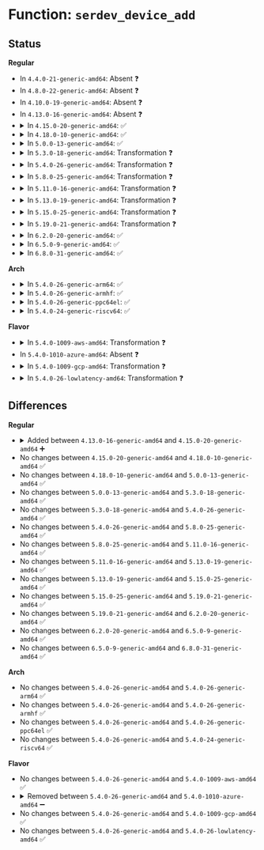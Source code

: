 # Function: <code>serdev_device_add</code>

## Status
<b>Regular</b>
<ul>
<li>
In <code>4.4.0-21-generic-amd64</code>: Absent ❓
</li>
<li>
In <code>4.8.0-22-generic-amd64</code>: Absent ❓
</li>
<li>
In <code>4.10.0-19-generic-amd64</code>: Absent ❓
</li>
<li>
In <code>4.13.0-16-generic-amd64</code>: Absent ❓
</li>
<li>
<details>
<summary>In <code>4.15.0-20-generic-amd64</code>: ✅</summary>

```c
int serdev_device_add(struct serdev_device * serdev)
```

```json
{
  "name": "serdev_device_add",
  "collision_type": "Unique Global",
  "inline_type": "No",
  "funcs": [
    {
      "addr": 18446744071585175008,
      "name": "serdev_device_add",
      "external": true,
      "loc": "drivers/tty/serdev/core.c:73",
      "file": "drivers/tty/serdev/core.c",
      "inline": "seen, unknown",
      "caller_inline": [],
      "caller_func": [
        "drivers/tty/serdev/core.c:acpi_serdev_add_device"
      ]
    }
  ],
  "symbols": [
    {
      "addr": 18446744071585175008,
      "name": "serdev_device_add",
      "section": ".text",
      "bind": "STB_GLOBAL",
      "size": 250
    }
  ]
}
```
</details>
</li>
<li>
<details>
<summary>In <code>4.18.0-10-generic-amd64</code>: ✅</summary>

```c
int serdev_device_add(struct serdev_device * serdev)
```

```json
{
  "name": "serdev_device_add",
  "collision_type": "Unique Global",
  "inline_type": "No",
  "funcs": [
    {
      "addr": 18446744071585410496,
      "name": "serdev_device_add",
      "external": true,
      "loc": "drivers/tty/serdev/core.c:98",
      "file": "drivers/tty/serdev/core.c",
      "inline": "seen, unknown",
      "caller_inline": [],
      "caller_func": [
        "drivers/tty/serdev/core.c:acpi_serdev_add_device"
      ]
    }
  ],
  "symbols": [
    {
      "addr": 18446744071585410496,
      "name": "serdev_device_add",
      "section": ".text",
      "bind": "STB_GLOBAL",
      "size": 239
    }
  ]
}
```
</details>
</li>
<li>
<details>
<summary>In <code>5.0.0-13-generic-amd64</code>: ✅</summary>

```c
int serdev_device_add(struct serdev_device * serdev)
```

```json
{
  "name": "serdev_device_add",
  "collision_type": "Unique Global",
  "inline_type": "No",
  "funcs": [
    {
      "addr": 18446744071585533648,
      "name": "serdev_device_add",
      "external": true,
      "loc": "drivers/tty/serdev/core.c:101",
      "file": "drivers/tty/serdev/core.c",
      "inline": "seen, unknown",
      "caller_inline": [],
      "caller_func": [
        "drivers/tty/serdev/core.c:acpi_serdev_add_device"
      ]
    }
  ],
  "symbols": [
    {
      "addr": 18446744071585533648,
      "name": "serdev_device_add",
      "section": ".text",
      "bind": "STB_GLOBAL",
      "size": 239
    }
  ]
}
```
</details>
</li>
<li>
<details>
<summary>In <code>5.3.0-18-generic-amd64</code>: Transformation ❓</summary>

```c
int serdev_device_add(struct serdev_device * serdev)
```

```json
{
  "name": "serdev_device_add",
  "collision_type": "Unique Global",
  "inline_type": "No",
  "funcs": [
    {
      "addr": 0,
      "name": "serdev_device_add",
      "external": true,
      "loc": "drivers/tty/serdev/core.c:101",
      "file": "drivers/tty/serdev/core.c",
      "inline": "seen, unknown",
      "caller_inline": [],
      "caller_func": [
        "drivers/tty/serdev/core.c:acpi_serdev_add_device"
      ]
    }
  ],
  "symbols": [
    {
      "addr": 18446744071585756134,
      "name": "serdev_device_add.cold",
      "section": ".text",
      "bind": "STB_LOCAL",
      "size": 80
    },
    {
      "addr": 18446744071585753744,
      "name": "serdev_device_add",
      "section": ".text",
      "bind": "STB_GLOBAL",
      "size": 165
    }
  ]
}
```
</details>
</li>
<li>
<details>
<summary>In <code>5.4.0-26-generic-amd64</code>: Transformation ❓</summary>

```c
int serdev_device_add(struct serdev_device * serdev)
```

```json
{
  "name": "serdev_device_add",
  "collision_type": "Unique Global",
  "inline_type": "No",
  "funcs": [
    {
      "addr": 0,
      "name": "serdev_device_add",
      "external": true,
      "loc": "drivers/tty/serdev/core.c:101",
      "file": "drivers/tty/serdev/core.c",
      "inline": "seen, unknown",
      "caller_inline": [],
      "caller_func": [
        "drivers/tty/serdev/core.c:acpi_serdev_add_device"
      ]
    }
  ],
  "symbols": [
    {
      "addr": 18446744071585898418,
      "name": "serdev_device_add.cold",
      "section": ".text",
      "bind": "STB_LOCAL",
      "size": 80
    },
    {
      "addr": 18446744071585895968,
      "name": "serdev_device_add",
      "section": ".text",
      "bind": "STB_GLOBAL",
      "size": 165
    }
  ]
}
```
</details>
</li>
<li>
<details>
<summary>In <code>5.8.0-25-generic-amd64</code>: Transformation ❓</summary>

```c
int serdev_device_add(struct serdev_device * serdev)
```

```json
{
  "name": "serdev_device_add",
  "collision_type": "Unique Global",
  "inline_type": "No",
  "funcs": [
    {
      "addr": 0,
      "name": "serdev_device_add",
      "external": true,
      "loc": "drivers/tty/serdev/core.c:102",
      "file": "drivers/tty/serdev/core.c",
      "inline": "seen, unknown",
      "caller_inline": [],
      "caller_func": [
        "drivers/tty/serdev/core.c:acpi_serdev_add_device"
      ]
    }
  ],
  "symbols": [
    {
      "addr": 18446744071586636784,
      "name": "serdev_device_add.cold",
      "section": ".text",
      "bind": "STB_LOCAL",
      "size": 81
    },
    {
      "addr": 18446744071586633904,
      "name": "serdev_device_add",
      "section": ".text",
      "bind": "STB_GLOBAL",
      "size": 165
    }
  ]
}
```
</details>
</li>
<li>
<details>
<summary>In <code>5.11.0-16-generic-amd64</code>: Transformation ❓</summary>

```c
int serdev_device_add(struct serdev_device * serdev)
```

```json
{
  "name": "serdev_device_add",
  "collision_type": "Unique Global",
  "inline_type": "No",
  "funcs": [
    {
      "addr": 0,
      "name": "serdev_device_add",
      "external": true,
      "loc": "drivers/tty/serdev/core.c:102",
      "file": "drivers/tty/serdev/core.c",
      "inline": "seen, unknown",
      "caller_inline": [],
      "caller_func": [
        "drivers/tty/serdev/core.c:acpi_serdev_add_device"
      ]
    }
  ],
  "symbols": [
    {
      "addr": 18446744071591461870,
      "name": "serdev_device_add.cold",
      "section": ".text",
      "bind": "STB_LOCAL",
      "size": 81
    },
    {
      "addr": 18446744071586742928,
      "name": "serdev_device_add",
      "section": ".text",
      "bind": "STB_GLOBAL",
      "size": 165
    }
  ]
}
```
</details>
</li>
<li>
<details>
<summary>In <code>5.13.0-19-generic-amd64</code>: Transformation ❓</summary>

```c
int serdev_device_add(struct serdev_device * serdev)
```

```json
{
  "name": "serdev_device_add",
  "collision_type": "Unique Global",
  "inline_type": "No",
  "funcs": [
    {
      "addr": 0,
      "name": "serdev_device_add",
      "external": true,
      "loc": "drivers/tty/serdev/core.c:102",
      "file": "drivers/tty/serdev/core.c",
      "inline": "seen, unknown",
      "caller_inline": [],
      "caller_func": [
        "drivers/tty/serdev/core.c:acpi_serdev_add_device"
      ]
    }
  ],
  "symbols": [
    {
      "addr": 18446744071591403443,
      "name": "serdev_device_add.cold",
      "section": ".text",
      "bind": "STB_LOCAL",
      "size": 81
    },
    {
      "addr": 18446744071586626528,
      "name": "serdev_device_add",
      "section": ".text",
      "bind": "STB_GLOBAL",
      "size": 165
    }
  ]
}
```
</details>
</li>
<li>
<details>
<summary>In <code>5.15.0-25-generic-amd64</code>: Transformation ❓</summary>

```c
int serdev_device_add(struct serdev_device * serdev)
```

```json
{
  "name": "serdev_device_add",
  "collision_type": "Unique Global",
  "inline_type": "No",
  "funcs": [
    {
      "addr": 0,
      "name": "serdev_device_add",
      "external": true,
      "loc": "drivers/tty/serdev/core.c:102",
      "file": "drivers/tty/serdev/core.c",
      "inline": "seen, unknown",
      "caller_inline": [],
      "caller_func": [
        "drivers/tty/serdev/core.c:acpi_serdev_add_device"
      ]
    }
  ],
  "symbols": [
    {
      "addr": 18446744071592454222,
      "name": "serdev_device_add.cold",
      "section": ".text",
      "bind": "STB_LOCAL",
      "size": 81
    },
    {
      "addr": 18446744071587173136,
      "name": "serdev_device_add",
      "section": ".text",
      "bind": "STB_GLOBAL",
      "size": 162
    }
  ]
}
```
</details>
</li>
<li>
<details>
<summary>In <code>5.19.0-21-generic-amd64</code>: Transformation ❓</summary>

```c
int serdev_device_add(struct serdev_device * serdev)
```

```json
{
  "name": "serdev_device_add",
  "collision_type": "Unique Global",
  "inline_type": "No",
  "funcs": [
    {
      "addr": 0,
      "name": "serdev_device_add",
      "external": true,
      "loc": "drivers/tty/serdev/core.c:102",
      "file": "drivers/tty/serdev/core.c",
      "inline": "seen, unknown",
      "caller_inline": [],
      "caller_func": [
        "drivers/tty/serdev/core.c:acpi_serdev_add_device"
      ]
    }
  ],
  "symbols": [
    {
      "addr": 18446744071594322623,
      "name": "serdev_device_add.cold",
      "section": ".text",
      "bind": "STB_LOCAL",
      "size": 78
    },
    {
      "addr": 18446744071588485392,
      "name": "serdev_device_add",
      "section": ".text",
      "bind": "STB_GLOBAL",
      "size": 165
    }
  ]
}
```
</details>
</li>
<li>
<details>
<summary>In <code>6.2.0-20-generic-amd64</code>: ✅</summary>

```c
int serdev_device_add(struct serdev_device * serdev)
```

```json
{
  "name": "serdev_device_add",
  "collision_type": "Unique Global",
  "inline_type": "No",
  "funcs": [
    {
      "addr": 18446744071589921296,
      "name": "serdev_device_add",
      "external": true,
      "loc": "drivers/tty/serdev/core.c:102",
      "file": "drivers/tty/serdev/core.c",
      "inline": "seen, unknown",
      "caller_inline": [],
      "caller_func": [
        "drivers/tty/serdev/core.c:acpi_serdev_add_device"
      ]
    }
  ],
  "symbols": [
    {
      "addr": 18446744071589921296,
      "name": "serdev_device_add",
      "section": ".text",
      "bind": "STB_GLOBAL",
      "size": 257
    }
  ]
}
```
</details>
</li>
<li>
<details>
<summary>In <code>6.5.0-9-generic-amd64</code>: ✅</summary>

```c
int serdev_device_add(struct serdev_device * serdev)
```

```json
{
  "name": "serdev_device_add",
  "collision_type": "Unique Global",
  "inline_type": "No",
  "funcs": [
    {
      "addr": 18446744071590230560,
      "name": "serdev_device_add",
      "external": true,
      "loc": "drivers/tty/serdev/core.c:102",
      "file": "drivers/tty/serdev/core.c",
      "inline": "seen, unknown",
      "caller_inline": [],
      "caller_func": [
        "drivers/tty/serdev/core.c:acpi_serdev_add_device"
      ]
    }
  ],
  "symbols": [
    {
      "addr": 18446744071590230560,
      "name": "serdev_device_add",
      "section": ".text",
      "bind": "STB_GLOBAL",
      "size": 257
    }
  ]
}
```
</details>
</li>
<li>
<details>
<summary>In <code>6.8.0-31-generic-amd64</code>: ✅</summary>

```c
int serdev_device_add(struct serdev_device * serdev)
```

```json
{
  "name": "serdev_device_add",
  "collision_type": "Unique Global",
  "inline_type": "No",
  "funcs": [
    {
      "addr": 18446744071590571392,
      "name": "serdev_device_add",
      "external": true,
      "loc": "drivers/tty/serdev/core.c:104",
      "file": "drivers/tty/serdev/core.c",
      "inline": "seen, unknown",
      "caller_inline": [],
      "caller_func": [
        "drivers/tty/serdev/core.c:acpi_serdev_add_device"
      ]
    }
  ],
  "symbols": [
    {
      "addr": 18446744071590571392,
      "name": "serdev_device_add",
      "section": ".text",
      "bind": "STB_GLOBAL",
      "size": 257
    }
  ]
}
```
</details>
</li>
</ul>
<b>Arch</b>
<ul>
<li>
<details>
<summary>In <code>5.4.0-26-generic-arm64</code>: ✅</summary>

```c
int serdev_device_add(struct serdev_device * serdev)
```

```json
{
  "name": "serdev_device_add",
  "collision_type": "Unique Global",
  "inline_type": "No",
  "funcs": [
    {
      "addr": 18446603336498713352,
      "name": "serdev_device_add",
      "external": true,
      "loc": "drivers/tty/serdev/core.c:101",
      "file": "drivers/tty/serdev/core.c",
      "inline": "seen, unknown",
      "caller_inline": [],
      "caller_func": [
        "drivers/tty/serdev/core.c:serdev_controller_add",
        "drivers/tty/serdev/core.c:acpi_serdev_add_device"
      ]
    }
  ],
  "symbols": [
    {
      "addr": 18446603336498713352,
      "name": "serdev_device_add",
      "section": ".text",
      "bind": "STB_GLOBAL",
      "size": 256
    }
  ]
}
```
</details>
</li>
<li>
<details>
<summary>In <code>5.4.0-26-generic-armhf</code>: ✅</summary>

```c
int serdev_device_add(struct serdev_device * serdev)
```

```json
{
  "name": "serdev_device_add",
  "collision_type": "Unique Global",
  "inline_type": "No",
  "funcs": [
    {
      "addr": 3231341504,
      "name": "serdev_device_add",
      "external": true,
      "loc": "drivers/tty/serdev/core.c:101",
      "file": "drivers/tty/serdev/core.c",
      "inline": "seen, unknown",
      "caller_inline": [],
      "caller_func": [
        "drivers/tty/serdev/core.c:serdev_controller_add"
      ]
    }
  ],
  "symbols": [
    {
      "addr": 3231341504,
      "name": "serdev_device_add",
      "section": ".text",
      "bind": "STB_GLOBAL",
      "size": 240
    }
  ]
}
```
</details>
</li>
<li>
<details>
<summary>In <code>5.4.0-26-generic-ppc64el</code>: ✅</summary>

```c
int serdev_device_add(struct serdev_device * serdev)
```

```json
{
  "name": "serdev_device_add",
  "collision_type": "Unique Global",
  "inline_type": "No",
  "funcs": [
    {
      "addr": 13835058055291864752,
      "name": "serdev_device_add",
      "external": true,
      "loc": "drivers/tty/serdev/core.c:101",
      "file": "drivers/tty/serdev/core.c",
      "inline": "seen, unknown",
      "caller_inline": [],
      "caller_func": [
        "drivers/tty/serdev/core.c:serdev_controller_add"
      ]
    }
  ],
  "symbols": [
    {
      "addr": 13835058055291864752,
      "name": "serdev_device_add",
      "section": ".text",
      "bind": "STB_GLOBAL",
      "size": 344
    }
  ]
}
```
</details>
</li>
<li>
<details>
<summary>In <code>5.4.0-24-generic-riscv64</code>: ✅</summary>

```c
int serdev_device_add(struct serdev_device * serdev)
```

```json
{
  "name": "serdev_device_add",
  "collision_type": "Unique Global",
  "inline_type": "No",
  "funcs": [
    {
      "addr": 18446743936276228480,
      "name": "serdev_device_add",
      "external": true,
      "loc": "drivers/tty/serdev/core.c:101",
      "file": "drivers/tty/serdev/core.c",
      "inline": "seen, unknown",
      "caller_inline": [],
      "caller_func": [
        "drivers/tty/serdev/core.c:serdev_controller_add"
      ]
    }
  ],
  "symbols": [
    {
      "addr": 18446743936276228480,
      "name": "serdev_device_add",
      "section": ".text",
      "bind": "STB_GLOBAL",
      "size": 226
    }
  ]
}
```
</details>
</li>
</ul>
<b>Flavor</b>
<ul>
<li>
<details>
<summary>In <code>5.4.0-1009-aws-amd64</code>: Transformation ❓</summary>

```c
int serdev_device_add(struct serdev_device * serdev)
```

```json
{
  "name": "serdev_device_add",
  "collision_type": "Unique Global",
  "inline_type": "No",
  "funcs": [
    {
      "addr": 0,
      "name": "serdev_device_add",
      "external": true,
      "loc": "drivers/tty/serdev/core.c:101",
      "file": "drivers/tty/serdev/core.c",
      "inline": "seen, unknown",
      "caller_inline": [],
      "caller_func": [
        "drivers/tty/serdev/core.c:acpi_serdev_add_device"
      ]
    }
  ],
  "symbols": [
    {
      "addr": 18446744071585659410,
      "name": "serdev_device_add.cold",
      "section": ".text",
      "bind": "STB_LOCAL",
      "size": 80
    },
    {
      "addr": 18446744071585656960,
      "name": "serdev_device_add",
      "section": ".text",
      "bind": "STB_GLOBAL",
      "size": 165
    }
  ]
}
```
</details>
</li>
<li>
In <code>5.4.0-1010-azure-amd64</code>: Absent ❓
</li>
<li>
<details>
<summary>In <code>5.4.0-1009-gcp-amd64</code>: Transformation ❓</summary>

```c
int serdev_device_add(struct serdev_device * serdev)
```

```json
{
  "name": "serdev_device_add",
  "collision_type": "Unique Global",
  "inline_type": "No",
  "funcs": [
    {
      "addr": 0,
      "name": "serdev_device_add",
      "external": true,
      "loc": "drivers/tty/serdev/core.c:101",
      "file": "drivers/tty/serdev/core.c",
      "inline": "seen, unknown",
      "caller_inline": [],
      "caller_func": [
        "drivers/tty/serdev/core.c:acpi_serdev_add_device"
      ]
    }
  ],
  "symbols": [
    {
      "addr": 18446744071585848818,
      "name": "serdev_device_add.cold",
      "section": ".text",
      "bind": "STB_LOCAL",
      "size": 80
    },
    {
      "addr": 18446744071585846368,
      "name": "serdev_device_add",
      "section": ".text",
      "bind": "STB_GLOBAL",
      "size": 165
    }
  ]
}
```
</details>
</li>
<li>
<details>
<summary>In <code>5.4.0-26-lowlatency-amd64</code>: Transformation ❓</summary>

```c
int serdev_device_add(struct serdev_device * serdev)
```

```json
{
  "name": "serdev_device_add",
  "collision_type": "Unique Global",
  "inline_type": "No",
  "funcs": [
    {
      "addr": 0,
      "name": "serdev_device_add",
      "external": true,
      "loc": "drivers/tty/serdev/core.c:101",
      "file": "drivers/tty/serdev/core.c",
      "inline": "seen, unknown",
      "caller_inline": [],
      "caller_func": [
        "drivers/tty/serdev/core.c:acpi_serdev_add_device"
      ]
    }
  ],
  "symbols": [
    {
      "addr": 18446744071585956434,
      "name": "serdev_device_add.cold",
      "section": ".text",
      "bind": "STB_LOCAL",
      "size": 80
    },
    {
      "addr": 18446744071585953984,
      "name": "serdev_device_add",
      "section": ".text",
      "bind": "STB_GLOBAL",
      "size": 165
    }
  ]
}
```
</details>
</li>
</ul>

## Differences
<b>Regular</b>
<ul>
<li>
<details>
<summary>Added between <code>4.13.0-16-generic-amd64</code> and <code>4.15.0-20-generic-amd64</code> ➕</summary>

```c
int serdev_device_add(struct serdev_device * serdev)
```
</details>
</li>
<li>
No changes between <code>4.15.0-20-generic-amd64</code> and <code>4.18.0-10-generic-amd64</code> ✅
</li>
<li>
No changes between <code>4.18.0-10-generic-amd64</code> and <code>5.0.0-13-generic-amd64</code> ✅
</li>
<li>
No changes between <code>5.0.0-13-generic-amd64</code> and <code>5.3.0-18-generic-amd64</code> ✅
</li>
<li>
No changes between <code>5.3.0-18-generic-amd64</code> and <code>5.4.0-26-generic-amd64</code> ✅
</li>
<li>
No changes between <code>5.4.0-26-generic-amd64</code> and <code>5.8.0-25-generic-amd64</code> ✅
</li>
<li>
No changes between <code>5.8.0-25-generic-amd64</code> and <code>5.11.0-16-generic-amd64</code> ✅
</li>
<li>
No changes between <code>5.11.0-16-generic-amd64</code> and <code>5.13.0-19-generic-amd64</code> ✅
</li>
<li>
No changes between <code>5.13.0-19-generic-amd64</code> and <code>5.15.0-25-generic-amd64</code> ✅
</li>
<li>
No changes between <code>5.15.0-25-generic-amd64</code> and <code>5.19.0-21-generic-amd64</code> ✅
</li>
<li>
No changes between <code>5.19.0-21-generic-amd64</code> and <code>6.2.0-20-generic-amd64</code> ✅
</li>
<li>
No changes between <code>6.2.0-20-generic-amd64</code> and <code>6.5.0-9-generic-amd64</code> ✅
</li>
<li>
No changes between <code>6.5.0-9-generic-amd64</code> and <code>6.8.0-31-generic-amd64</code> ✅
</li>
</ul>
<b>Arch</b>
<ul>
<li>
No changes between <code>5.4.0-26-generic-amd64</code> and <code>5.4.0-26-generic-arm64</code> ✅
</li>
<li>
No changes between <code>5.4.0-26-generic-amd64</code> and <code>5.4.0-26-generic-armhf</code> ✅
</li>
<li>
No changes between <code>5.4.0-26-generic-amd64</code> and <code>5.4.0-26-generic-ppc64el</code> ✅
</li>
<li>
No changes between <code>5.4.0-26-generic-amd64</code> and <code>5.4.0-24-generic-riscv64</code> ✅
</li>
</ul>
<b>Flavor</b>
<ul>
<li>
No changes between <code>5.4.0-26-generic-amd64</code> and <code>5.4.0-1009-aws-amd64</code> ✅
</li>
<li>
<details>
<summary>Removed between <code>5.4.0-26-generic-amd64</code> and <code>5.4.0-1010-azure-amd64</code> ➖</summary>

```c
int serdev_device_add(struct serdev_device * serdev)
```
</details>
</li>
<li>
No changes between <code>5.4.0-26-generic-amd64</code> and <code>5.4.0-1009-gcp-amd64</code> ✅
</li>
<li>
No changes between <code>5.4.0-26-generic-amd64</code> and <code>5.4.0-26-lowlatency-amd64</code> ✅
</li>
</ul>
